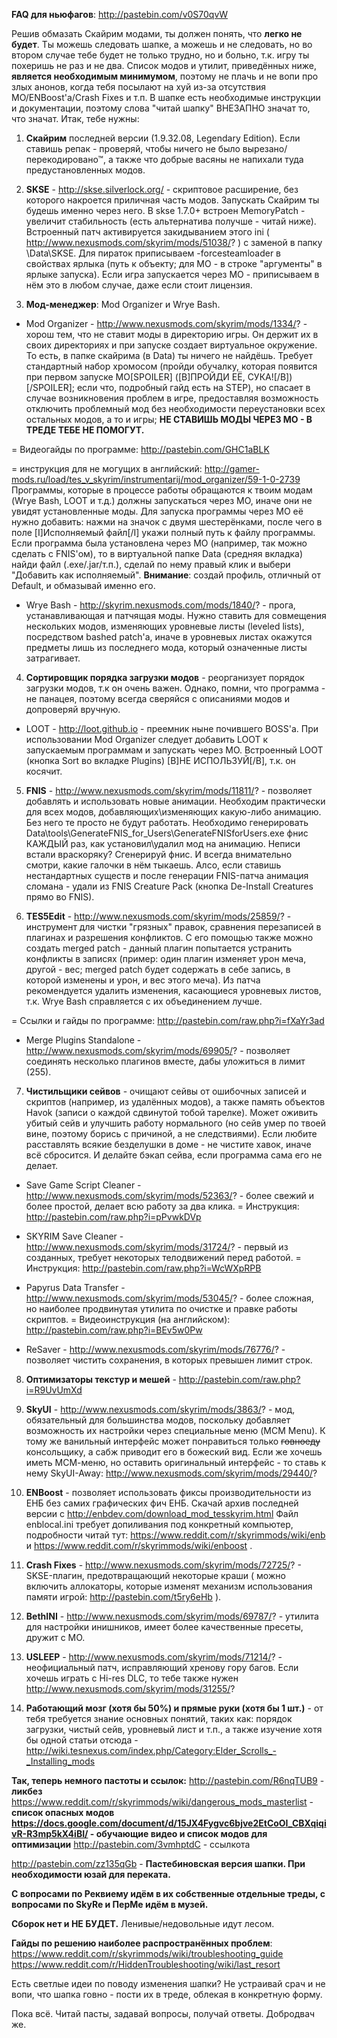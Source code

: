 **FAQ для ньюфагов**: http://pastebin.com/v0S70qvW

Решив обмазать Скайрим модами, ты должен понять, что **легко не будет**. Ты можешь следовать шапке, а можешь и не следовать, но во втором случае тебе будет не только трудно, но и больно, т.к. игру ты похеришь не раз и не два. Список модов и утилит, приведённых ниже, **является необходимым минимумом**, поэтому не плачь и не вопи про злых анонов, когда тебя посылают на хуй из-за отсутствия МО/ENBoost'а/Crash Fixes и т.п. В шапке есть необходимые инструкции и документации, поэтому слова "читай шапку" ВНЕЗАПНО значат то, что значат. Итак, тебе нужны:

1. **Скайрим** последней версии (1.9.32.08, Legendary Edition). Если ставишь репак - проверяй, чтобы ничего не было вырезано/перекодировано™, а также что добрые васяны не напихали туда предустановленных модов.

2. **SKSE** - http://skse.silverlock.org/ - скриптовое расширение, без которого накроется приличная часть модов. Запускать Скайрим ты будешь именно через него. В skse 1.7.0+ встроен MemoryPatch - увеличит стабильность (есть альтернатива получше - читай ниже). Встроенный патч активируется закидыванием этого ini ( http://www.nexusmods.com/skyrim/mods/51038/? ) с заменой в папку \Data\SKSE\. Для пираток приписываем -forcesteamloader в свойствах ярлыка (путь к объекту; для МО - в строке "аргументы" в ярлыке запуска). Если игра запускается через МО - приписываем в нём это в любом случае, даже если стоит лицензия.

3. **Мод-менеджер**: Mod Organizer и Wrye Bash.
+ Mod Organizer - http://www.nexusmods.com/skyrim/mods/1334/? - хорош тем, что не ставит моды в директорию игры. Он держит их в своих директориях и при запуске создает виртуальное окружение. То есть, в папке скайрима (в Data) ты ничего не найдёшь. Требует стандартный набор хромосом (пройди обучалку, которая появится при первом запуске МО[SPOILER] ([B]ПРОЙДИ ЕЁ, СУКА![/B])[/SPOILER]; если что, подробный гайд есть на STEP), но спасает в случае возникновения проблем в игре, предоставляя возможность отключить проблемный мод без необходимости переустановки всех остальных модов, а то и игры;
**НЕ СТАВИШЬ МОДЫ ЧЕРЕЗ МО - В ТРЕДЕ ТЕБЕ НЕ ПОМОГУТ.**

= Видеогайды по программе: http://pastebin.com/GHC1aBLK

= инструкция для не могущих в английский: http://gamer-mods.ru/load/tes_v_skyrim/instrumentarij/mod_organizer/59-1-0-2739
Программы, которые в процессе работы обращаются к твоим модам (Wrye Bash, LOOT и т.д.) должны запускаться через МО, иначе они не увидят установленные моды. Для запуска программы через МО её нужно добавить: нажми на значок с двумя шестерёнками, после чего в поле [I]Исполняемый файл[/I] укажи полный путь к файлу программы. Если программа была установлена через МО (например, так можно сделать с FNIS'ом), то в виртуальной папке Data (средняя вкладка) найди файл (.exe/.jar/т.п.), сделай по нему правый клик и выбери "Добавить как исполняемый".
**Внимание**: создай профиль, отличный от Default, и обмазывай именно его.

+ Wrye Bash - http://skyrim.nexusmods.com/mods/1840/? - прога, устанавливающая и патчящая моды. Нужно ставить для совмещения нескольких модов, изменяющих уровневые листы (leveled lists), посредством bashed patch'а, иначе в уровневых листах окажутся предметы лишь из последнего мода, который означенные листы затрагивает.

4. **Сортировщик порядка загрузки модов** - реорганизует порядок загрузки модов, т.к он очень важен. Однако, помни, что программа - не панацея, поэтому всегда сверяйся с описаниями модов и допроверяй вручную.

+ LOOT - http://loot.github.io - преемник ныне почившего BOSS'а. При использовании Mod Organizer следует добавить LOOT к запускаемым программам и запускать через МО. Встроенный LOOT (кнопка Sort во вкладке Plugins) [B]НЕ ИСПОЛЬЗУЙ[/B], т.к. он косячит.

5. **FNIS** - http://www.nexusmods.com/skyrim/mods/11811/? - позволяет добавлять и использовать новые анимации. Необходим практически для всех модов, добавляющих\изменяющих какую-либо анимацию. Без него те просто не будут работать. Необходимо генерировать Data\tools\GenerateFNIS_for_Users\GenerateFNISforUsers.exe фнис КАЖДЫЙ раз, как установил\удалил мод на анимацию. Неписи встали враскоряку? Сгенерируй фнис. И всегда внимательно смотри, какие галочки в нём тыкаешь. Алсо, если ставишь нестандартных существ и после генерации FNIS-патча анимация сломана - удали из FNIS Creature Pack (кнопка De-Install Creatures прямо во FNIS).

6. **TES5Edit** - http://www.nexusmods.com/skyrim/mods/25859/? - инструмент для чистки "грязных" правок, сравнения перезаписей в плагинах и разрешения конфликтов. С его помощью также можно создать merged patch - данный плагин попытается устранить конфликты в записях (пример: один плагин изменяет урон меча, другой - вес; merged patch будет содержать в себе запись, в которой изменены и урон, и вес этого меча). Из патча рекомендуется удалить изменения, касающиеся уровневых листов, т.к. Wrye Bash справляется с их объединением лучше.

= Ссылки и гайды по программе: http://pastebin.com/raw.php?i=fXaYr3ad

+ Merge Plugins Standalone - http://www.nexusmods.com/skyrim/mods/69905/? - позволяет соединять несколько плагинов вместе, дабы уложиться в лимит (255).

7. **Чистильщики сейвов** - очищают сейвы от ошибочных записей и скриптов (например, из удалённых модов), а также память объектов Havok (записи о каждой сдвинутой тобой тарелке). Может оживить убитый сейв и улучшить работу нормального (но сейв умер по твоей вине, поэтому борись с причиной, а не следствиями). Если любите расставлять всякие безделушки в доме - не чистите хавок, иначе всё сбросится. И делайте бэкап сейва, если программа сама его не делает.

+ Save Game Script Cleaner - http://www.nexusmods.com/skyrim/mods/52363/? - более свежий и более простой, делает всю работу за два клика.
= Инструкция: http://pastebin.com/raw.php?i=pPvwkDVp

+ SKYRIM Save Cleaner - http://www.nexusmods.com/skyrim/mods/31724/? - первый из созданных, требует некоторых телодвижений перед работой.
= Инструкция: http://pastebin.com/raw.php?i=WcWXpRPB

+ Papyrus Data Transfer - http://www.nexusmods.com/skyrim/mods/53045/? - более сложная, но наиболее продвинутая утилита по очистке и правке работы скриптов.
= Видеоинструкция (на английском): http://pastebin.com/raw.php?i=BEv5w0Pw

+ ReSaver - http://www.nexusmods.com/skyrim/mods/76776/? - позволяет чистить сохранения, в которых превышен лимит строк.

8. **Оптимизаторы текстур и мешей** - http://pastebin.com/raw.php?i=R9UvUmXd

9. **SkyUI** - http://www.nexusmods.com/skyrim/mods/3863/? - мод, обязательный для большинства модов, поскольку добавляет возможность их настройки через специальные меню (MCM Menu). К тому же ванильный интерфейс может понравиться только ~~говноеду~~ консольщику, а сабж приводит его в божеский вид. Если же хочешь иметь МСМ-меню, но оставить оригинальный интерфейс - то ставь к нему SkyUI-Away: http://www.nexusmods.com/skyrim/mods/29440/?

10. **ENBoost** - позволяет использовать фиксы производительности из ЕНБ без самих графических фич ЕНБ. Скачай архив последней версии с http://enbdev.com/download_mod_tesskyrim.html Файл enblocal.ini требует допиливания под конкретный компьютер, подробности читай тут: https://www.reddit.com/r/skyrimmods/wiki/enb и https://www.reddit.com/r/skyrimmods/wiki/enboost .

11. **Crash Fixes** - http://www.nexusmods.com/skyrim/mods/72725/? - SKSE-плагин, предотвращающий некоторые краши ( можно включить аллокаторы, которые изменят механизм использования памяти игрой: http://pastebin.com/t5ry6eHb ).

12. **BethINI** - http://www.nexusmods.com/skyrim/mods/69787/? - утилита для настройки инишников, имеет более качественные пресеты, дружит с МО.

13. **USLEEP** - http://www.nexusmods.com/skyrim/mods/71214/? - неофициальный патч, исправляющий хренову гору багов. Если хочешь играть с Hi-res DLC, то тебе также нужен http://www.nexusmods.com/skyrim/mods/31255/?

14. **Работающий мозг (хотя бы 50%) и прямые руки (хотя бы 1 шт.)** - от тебя требуется знание основных понятий, таких как: порядок загрузки, чистый сейв, уровневый лист и т.п., а также изучение хотя бы одной статьи отсюда - http://wiki.tesnexus.com/index.php/Category:Elder_Scrolls_-_Installing_mods

**Так, теперь немного пастоты и ссылок:**
http://pastebin.com/R6nqTUB9 - **ликбез**
https://www.reddit.com/r/skyrimmods/wiki/dangerous_mods_masterlist - **список опасных модов**
**https://docs.google.com/document/d/15JX4Fygvc6bjve2EtCoOI_CBXqiqivR-R3mp5kX4iBI/ - обучающие видео и список модов для оптимизации**
http://pastebin.com/3vmhptdC - ссылкота

http://pastebin.com/zz135qGb - **Пастебиновская версия шапки. При необходимости юзай для переката.**

**С вопросами по Реквиему идём в их собственные отдельные треды, с вопросами по SkyRe и ПерМе идём в музей.**

**Сборок нет и НЕ БУДЕТ.** Ленивые/недовольные идут лесом.

**Гайды по решению наиболее распространённых проблем**:
https://www.reddit.com/r/skyrimmods/wiki/troubleshooting_guide
https://www.reddit.com/r/HiddenTroubleshooting/wiki/last_resort

Есть светлые идеи по поводу изменения шапки? Не устраивай срач и не вопи, что шапка говно - пости их в треде, облекая в конкретную форму.

Пока всё. Читай пасты, задавай вопросы, получай ответы. Добродвач же.

